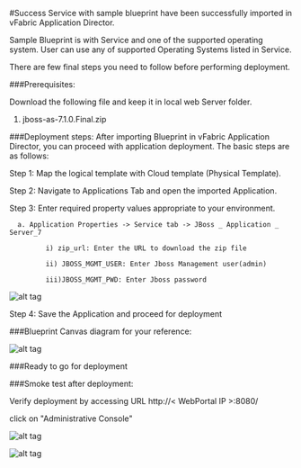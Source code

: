 #Success
Service with sample blueprint have been successfully imported in vFabric Application Director. 

Sample Blueprint is with Service and one of the supported operating system. User can use any of supported Operating Systems listed in Service. 

There are few final steps you need to follow before performing deployment.

###Prerequisites:

Download the following file and keep it in  local web Server folder.

1. jboss-as-7.1.0.Final.zip 

###Deployment steps:
After importing Blueprint in vFabric Application Director, you can proceed with application deployment. The basic steps are as follows:

Step 1: Map the logical template with Cloud  template (Physical Template).

Step 2: Navigate to Applications Tab and open the imported Application.

Step 3: Enter required property values appropriate to your environment.

      a. Application Properties -> Service tab -> JBoss _ Application _ Server_7

           	 i) zip_url: Enter the URL to download the zip file 
          
             ii) JBOSS_MGMT_USER: Enter Jboss Management user(admin)  
         
             iii)JBOSS_MGMT_PWD: Enter Jboss password

![alt tag](https://raw.github.com/vmware-applicationdirector/solutions-import-beta/JBoss-Application-Server7-Service-50/Service-Property-Jboss.png)

Step 4: Save the Application and proceed for deployment

###Blueprint Canvas diagram for your reference: 

![alt tag](https://raw.github.com/vmware-applicationdirector/solutions-import-beta/JBoss-Application-Server7-Service-50/JBoss-Application-Server7-Service-Blueprint-Canvas.png)

###Ready to go for deployment

###Smoke test after deployment:

Verify deployment by accessing URL http://< WebPortal IP >:8080/

click on "Administrative Console"

![alt tag](https://raw.github.com/vmware-applicationdirector/solutions-import-beta/JBoss-Application-Server7-Service-50/Smoke-test-Login-page.png)

![alt tag](https://raw.github.com/vmware-applicationdirector/solutions-import-beta/JBoss-Application-Server7-Service-50/Smoke-test-Index-page.png)









 








